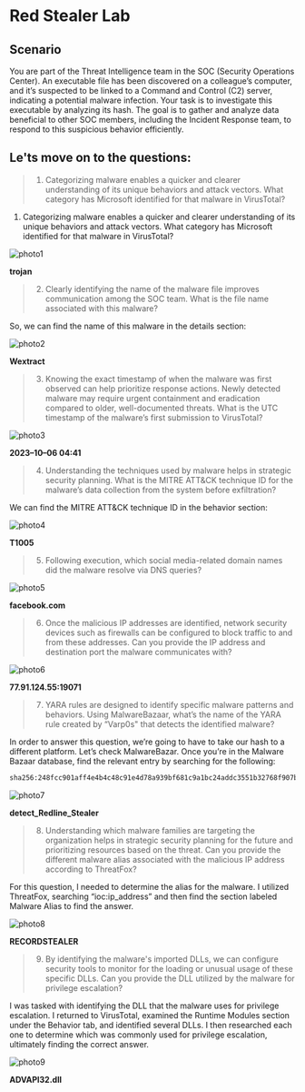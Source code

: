 # Red Stealer Lab

## Scenario 

You are part of the Threat Intelligence team in the SOC (Security Operations Center). An executable file has been discovered on a colleague’s computer, and it’s suspected to be linked to a Command and Control (C2) server, indicating a potential malware infection.
Your task is to investigate this executable by analyzing its hash. The goal is to gather and analyze data beneficial to other SOC members, including the Incident Response team, to respond to this suspicious behavior efficiently.

## Le'ts move on to the questions: 

> 1. Categorizing malware enables a quicker and clearer understanding of its unique behaviors and attack vectors. What category has Microsoft identified for that malware in VirusTotal?

1. Categorizing malware enables a quicker and clearer understanding of its unique behaviors and attack vectors. What category has Microsoft identified for that malware in VirusTotal?

![photo1](https://miro.medium.com/v2/resize:fit:720/format:webp/1*9nTaVr4jamFhhOEfabfcjg.png)

**trojan**

> 2. Clearly identifying the name of the malware file improves communication among the SOC team. What is the file name associated with this malware?

So, we can find the name of this malware in the details section:

![photo2](https://miro.medium.com/v2/resize:fit:640/format:webp/1*a7EfODHadbt7AoZnWFF5PA.png)

**Wextract**

> 3. Knowing the exact timestamp of when the malware was first observed can help prioritize response actions. Newly detected malware may require urgent containment and eradication compared to older, well-documented threats. What is the UTC timestamp of the malware’s first submission to VirusTotal?

![photo3](https://miro.medium.com/v2/resize:fit:640/format:webp/1*UiTSqmtQTHOUVTz3mBUr_Q.png)

**2023–10–06 04:41**

> 4. Understanding the techniques used by malware helps in strategic security planning. What is the MITRE ATT&CK technique ID for the malware’s data collection from the system before exfiltration?

We can find the MITRE ATT&CK technique ID in the behavior section:

![photo4](https://miro.medium.com/v2/resize:fit:720/format:webp/1*h-Vj36mWjmpN1HwgJfmUzA.png)

**T1005**

> 5. Following execution, which social media-related domain names did the malware resolve via DNS queries?

![photo5](https://miro.medium.com/v2/resize:fit:640/format:webp/1*O_2ZjYl4qhvR-_blW9ODCQ.png)

**facebook.com**

> 6. Once the malicious IP addresses are identified, network security devices such as firewalls can be configured to block traffic to and from these addresses. Can you provide the IP address and destination port the malware communicates with?

![photo6](https://miro.medium.com/v2/resize:fit:640/format:webp/1*7vNthPrgEiUkzTwUKqlPaA.png)

**77.91.124.55:19071**

> 7. YARA rules are designed to identify specific malware patterns and behaviors. Using MalwareBazaar, what’s the name of the YARA rule created by “Varp0s" that detects the identified malware?

In order to answer this question, we’re going to have to take our hash to a different platform. Let’s check MalwareBazar. Once you’re in the Malware Bazaar database, find the relevant entry by searching for the following:

```bash
sha256:248fcc901aff4e4b4c48c91e4d78a939bf681c9a1bc24addc3551b32768f907b
```

![photo7](https://miro.medium.com/v2/resize:fit:720/format:webp/1*pnkq6EACU6KdPNemk418kA.png)

**detect_Redline_Stealer**

> 8. Understanding which malware families are targeting the organization helps in strategic security planning for the future and prioritizing resources based on the threat. Can you provide the different malware alias associated with the malicious IP address according to ThreatFox?

For this question, I needed to determine the alias for the malware. I utilized ThreatFox, searching “ioc:ip_address” and then find the section labeled Malware Alias to find the answer.

![photo8](https://miro.medium.com/v2/resize:fit:720/format:webp/1*m5F1TchrxjZBVMOyR4Oq0g.png)

**RECORDSTEALER**

> 9. By identifying the malware's imported DLLs, we can configure security tools to monitor for the loading or unusual usage of these specific DLLs. Can you provide the DLL utilized by the malware for privilege escalation?

I was tasked with identifying the DLL that the malware uses for privilege escalation. I returned to VirusTotal, examined the Runtime Modules section under the Behavior tab, and identified several DLLs. I then researched each one to determine which was commonly used for privilege escalation, ultimately finding the correct answer.

![photo9](https://cdn-images-1.medium.com/max/800/1*HA03ZSGdHoWCn0bQY26B0A.png)

**ADVAPI32.dll**